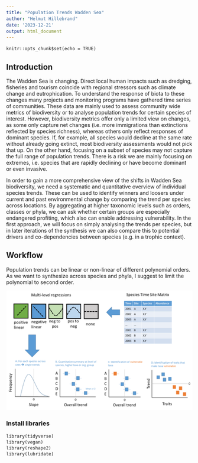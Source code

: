 ```yaml
---
title: "Population Trends Wadden Sea"
author: "Helmut Hillebrand"
date: '2023-12-21'
output: html_document
---
```


```{r setup, include=FALSE}
knitr::opts_chunk$set(echo = TRUE)
```

## Introduction

The Wadden Sea is changing. Direct local human impacts such as dredging, fisheries and tourism coincide with regional stressors such as climate change and eutrophication. To understand the response of biota to these changes many projects and monitoring programs have gathered time series of communities. These data are mainly used to assess community wide metrics of biodiversity or to analyse population trends for certain species of interest. However, biodiversity metrics offer only a limited view on changes, as some only capture net changes (i.e. more immigrations than extinctions reflected by species richness), whereas others only reflect responses of dominant species. If, for example, all species would decline at the same rate without already going extinct, most biodiversity assessments would not pick that up. On the other hand, focusing on a subset of species may not capture the full range of population trends. There is a risk we are mainly focusing on extremes, i.e. species that are rapidly declining or have become dominant or even invasive. 

In order to gain a more comprehensive view of the shifts in Wadden Sea biodiversity, we need a systematic and quantitative overview of individual species trends. These can be used to identify winners and loosers under current and past environmental change by comparing the trend per species across locations. By aggregating at higher taxonomic levels such as orders, classes or phyla, we can ask whether certain groups are especially endangered profiting, which also can enable addressing vulnerability. In the first approach, we will focus on simply analysing the trends per species, but in later iterations of the synthesis we can also compare this to potential drivers and co-dependencies between species (e.g. in a trophic context). 

## Workflow

Population trends can be linear or non-linear of different polynomial orders. As we want to synthesize across species and phyla, I suggest to limit the polynomial to second order. 


![Fig.1: Workflow of the PopTrend Synthesis project](figures/workflow.png)

### Install libraries
```{r, echo = TRUE, message=FALSE}
library(tidyverse)
library(vegan)
library(reshape2)
library(lubridate)
```

